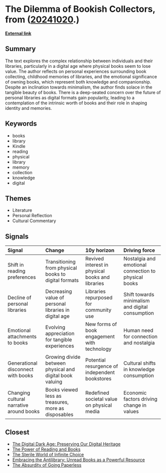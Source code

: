 # __The Dilemma of Bookish Collectors__, from ([20241020](https://kghosh.substack.com/p/20241020).)

__[External link](https://robertbreen.com/2024/03/01/the-end-of-private-libraries/)__



## Summary

The text explores the complex relationship between individuals and their libraries, particularly in a digital age where physical books seem to lose value. The author reflects on personal experiences surrounding book collecting, childhood memories of libraries, and the emotional significance of owning books, which represent both knowledge and companionship. Despite an inclination towards minimalism, the author finds solace in the tangible beauty of books. There is a deep-seated concern over the future of personal libraries as digital formats gain popularity, leading to a contemplation of the intrinsic worth of books and their role in shaping identity and memories.

## Keywords

* books
* library
* Kindle
* reading
* physical
* library
* memory
* collection
* knowledge
* digital

## Themes

* Literature
* Personal Reflection
* Cultural Commentary

## Signals

| Signal                                   | Change                                                   | 10y horizon                                      | Driving force                                        |
|:-----------------------------------------|:---------------------------------------------------------|:-------------------------------------------------|:-----------------------------------------------------|
| Shift in reading preferences             | Transitioning from physical books to digital formats     | Revived interest in physical books and libraries | Nostalgia and emotional connection to physical books |
| Decline of personal libraries            | Decreasing value of personal libraries in digital age    | Libraries repurposed for community use           | Shift towards minimalism and digital consumption     |
| Emotional attachments to books           | Evolving appreciation for tangible experiences           | New forms of book engagement with technology     | Human need for connection and nostalgia              |
| Generational disconnect with books       | Growing divide between physical and digital book valuing | Potential resurgence of independent bookstores   | Cultural shifts in knowledge consumption             |
| Changing cultural narrative around books | Books viewed less as treasures, more as disposables      | Redefined societal value on physical media       | Economic factors driving change in values            |

## Closest

* [The Digital Dark Age: Preserving Our Digital Heritage](86e67181c4dcbce08848023aa2929bcb)
* [The Power of Reading and Books](a9f822eb98b10e38248c245ba437d9c8)
* [The Sterile World of Infinite Choice](7b316ebe449187b79e519a8c6d12a2cd)
* [Embracing the Antilibrary: Unread Books as a Powerful Resource](e368fa01c2a6b31097436e374752caae)
* [The Absurdity of Going Paperless](795f331de0f04c70bc309ec865fa1769)